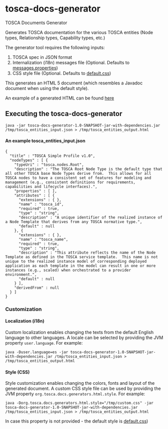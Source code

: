 # tosca-docs-generator

TOSCA Documents Generator

Generates TOSCA documentation for the various TOSCA entities (Node types, Relationship types, Capability types, etc.)

The generator tool requires the following inputs:

1. TOSCA spec in JSON format
2. Internalization (i18n) messages file (Optional. Defaults to [messages.properties](https://github.com/ALU-CloudBand/tosca-docs-generator/blob/master/src/main/resources/org/tosca/docs/messages.properties))
3. CSS style file (Optional. Defaults to [default.css](https://github.com/ALU-CloudBand/tosca-docs-generator/blob/master/src/main/resources/org/tosca/docs/default.css))

This generates an HTML 5 document (which resembles a Javadoc document when using the default style).

An example of a generated HTML can be found [here](http://htmlpreview.github.io/?https://raw.githubusercontent.com/ALU-CloudBand/tosca-docs-generator/master/src/test/resources/expected_tosca_spec.html?token=ABU651PQ8qU2BEPpzVQTKUXUGZbRZpfgks5YIZjZwA%3D%3D)
 

## Executing the tosca-docs-generator


~~~~
java -jar tosca-docs-generator-1.0-SNAPSHOT-jar-with-dependencies.jar /tmp/tosca_entities_input.json > /tmp/tosca_entities_output.html
~~~~


#### An example tosca_entities_input.json

~~~~
{
  "title" : "TOSCA Simple Profile v1.0",
  "nodeTypes" : [ {
    "typeUri" : "tosca.nodes.Root",
    "description" : "The TOSCA Root Node Type is the default type that all other TOSCA base Node Types derive from.  This allows for all TOSCA nodes to have a consistent set of features for modeling and management (e.g., consistent definitions for requirements, capabilities and lifecycle interfaces).",
    "properties" : [ ],
    "attributes" : [ {
      "extensions" : { },
      "name" : "tosca_id",
      "required" : true,
      "type" : "string",
      "description" : "A unique identifier of the realized instance of a Node Template that derives from any TOSCA normative type.",
      "default" : null
    }, {
      "extensions" : { },
      "name" : "tosca_name",
      "required" : true,
      "type" : "string",
      "description" : "This attribute reflects the name of the Node Template as defined in the TOSCA service template.  This name is not unique to the realized instance model of corresponding deployed application as each template in the model can result in one or more instances (e.g., scaled) when orchestrated to a provider environment.",
      "default" : null
    } ],
    "derivedFrom" : null
  } ]
}
~~~~

### Customization

#### Localization (i18n)

Custom localization enables changing the texts from the default English language to other languages.
A locale can be selected by providing the JVM property ```user.language```. For example:
 
~~~~
java -Duser.language=es -jar tosca-docs-generator-1.0-SNAPSHOT-jar-with-dependencies.jar /tmp/tosca_entities_input.json > /tmp/tosca_entities_output.html
~~~~

#### Style (CSS)

Style customization enables changing the colors, fonts and layout of the generated document. 
A custom CSS style file can be used by providing the JVM property ```org.tosca.docs.generators.html.style```. For example:
  
~~~~
java -Dorg.tosca.docs.generators.html.style="/tmp/custom.css" -jar tosca-docs-generator-1.0-SNAPSHOT-jar-with-dependencies.jar /tmp/tosca_entities_input.json > /tmp/tosca_entities_output.html
~~~~

In case this property is not provided - the default style is [default.css](https://github.com/ALU-CloudBand/tosca-docs-generator/blob/master/src/main/resources/org/tosca/docs/default.css))